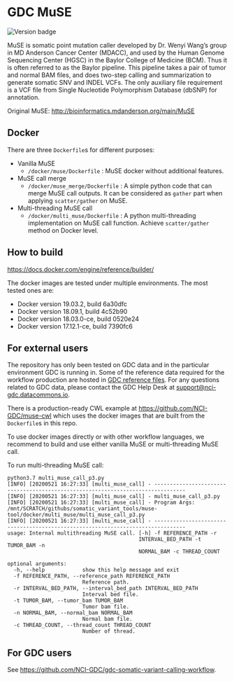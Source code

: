 # GDC MuSE
![Version badge](https://img.shields.io/badge/MuSE-v1.0rc__submission__c039ffa-<COLOR>.svg)

MuSE is somatic point mutation caller developed by Dr. Wenyi Wang’s group in MD Anderson Cancer Center (MDACC), and used by the Human Genome Sequencing Center (HGSC) in the Baylor College of Medicine (BCM). Thus it is often referred to as the Baylor pipeline. This pipeline takes a pair of tumor and normal BAM files, and does two-step calling and summarization to generate somatic SNV and INDEL VCFs. The only auxiliary file requirement is a VCF file from Single Nucleotide Polymorphism Database (dbSNP) for annotation.

Original MuSE: http://bioinformatics.mdanderson.org/main/MuSE

## Docker

There are three `Dockerfile`s for different purposes:

* Vanilla MuSE
  * `/docker/muse/Dockerfile` : MuSE docker without additional features.
* MuSE call merge
  * `/docker/muse_merge/Dockerfile` : A simple python code that can merge MuSE call outputs. It can be considered as `gather` part when applying `scatter/gather` on MuSE.
* Multi-threading MuSE call
  * `/docker/multi_muse/Dockerfile` : A python multi-threading implementation on MuSE call function. Achieve `scatter/gather` method on Docker level.

## How to build

https://docs.docker.com/engine/reference/builder/

The docker images are tested under multiple environments. The most tested ones are:
* Docker version 19.03.2, build 6a30dfc
* Docker version 18.09.1, build 4c52b90
* Docker version 18.03.0-ce, build 0520e24
* Docker version 17.12.1-ce, build 7390fc6

## For external users
The repository has only been tested on GDC data and in the particular environment GDC is running in. Some of the reference data required for the workflow production are hosted in [GDC reference files](https://gdc.cancer.gov/about-data/data-harmonization-and-generation/gdc-reference-files "GDC reference files"). For any questions related to GDC data, please contact the GDC Help Desk at support@nci-gdc.datacommons.io.

There is a production-ready CWL example at https://github.com/NCI-GDC/muse-cwl which uses the docker images that are built from the `Dockerfile`s in this repo.

To use docker images directly or with other workflow languages, we recommend to build and use either vanilla MuSE or multi-threading MuSE call.

To run multi-threading MuSE call:

```
python3.7 multi_muse_call_p3.py
[INFO] [20200521 16:27:33] [multi_muse_call] - --------------------------------------------------------------------------------
[INFO] [20200521 16:27:33] [multi_muse_call] - multi_muse_call_p3.py
[INFO] [20200521 16:27:33] [multi_muse_call] - Program Args: /mnt/SCRATCH/githubs/somatic_variant_tools/muse-tool/docker/multi_muse/multi_muse_call_p3.py
[INFO] [20200521 16:27:33] [multi_muse_call] - --------------------------------------------------------------------------------
usage: Internal multithreading MuSE call. [-h] -f REFERENCE_PATH -r
                                          INTERVAL_BED_PATH -t TUMOR_BAM -n
                                          NORMAL_BAM -c THREAD_COUNT

optional arguments:
  -h, --help            show this help message and exit
  -f REFERENCE_PATH, --reference_path REFERENCE_PATH
                        Reference path.
  -r INTERVAL_BED_PATH, --interval_bed_path INTERVAL_BED_PATH
                        Interval bed file.
  -t TUMOR_BAM, --tumor_bam TUMOR_BAM
                        Tumor bam file.
  -n NORMAL_BAM, --normal_bam NORMAL_BAM
                        Normal bam file.
  -c THREAD_COUNT, --thread_count THREAD_COUNT
                        Number of thread.
```

## For GDC users

See https://github.com/NCI-GDC/gdc-somatic-variant-calling-workflow.
